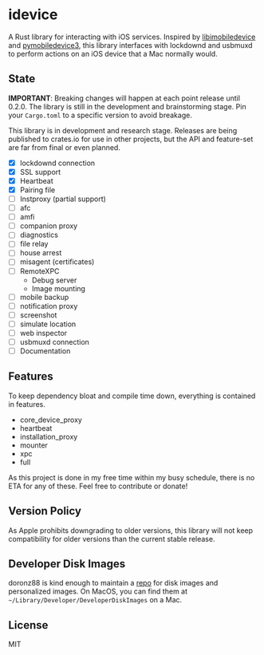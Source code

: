 # idevice

A Rust library for interacting with iOS services.
Inspired by [libimobiledevice](https://github.com/libimobiledevice/libimobiledevice)
and [pymobiledevice3](https://github.com/doronz88/pymobiledevice3),
this library interfaces with lockdownd and usbmuxd to perform actions
on an iOS device that a Mac normally would.

## State

**IMPORTANT**: Breaking changes will happen at each point release until 0.2.0.
The library is still in the development and brainstorming stage.
Pin your `Cargo.toml` to a specific version to avoid breakage.

This library is in development and research stage.
Releases are being published to crates.io for use in other projects,
but the API and feature-set are far from final or even planned.

- [x] lockdownd connection
- [x] SSL support
- [x] Heartbeat
- [x] Pairing file
- [ ] Instproxy (partial support)
- [ ] afc
- [ ] amfi
- [ ] companion proxy
- [ ] diagnostics
- [ ] file relay
- [ ] house arrest
- [ ] misagent (certificates)
- [ ] RemoteXPC
  - Debug server
  - Image mounting
- [ ] mobile backup
- [ ] notification proxy
- [ ] screenshot
- [ ] simulate location
- [ ] web inspector
- [ ] usbmuxd connection
- [ ] Documentation

## Features

To keep dependency bloat and compile time down, everything is contained in features.

- core_device_proxy
- heartbeat
- installation_proxy
- mounter
- xpc
- full

As this project is done in my free time within my busy schedule, there
is no ETA for any of these. Feel free to contribute or donate!

## Version Policy

As Apple prohibits downgrading to older versions, this library will
not keep compatibility for older versions than the current stable release.

## Developer Disk Images

doronz88 is kind enough to maintain a [repo](https://github.com/doronz88/DeveloperDiskImage)
for disk images and personalized images.
On MacOS, you can find them at ``~/Library/Developer/DeveloperDiskImages`` on a Mac.

## License

MIT
